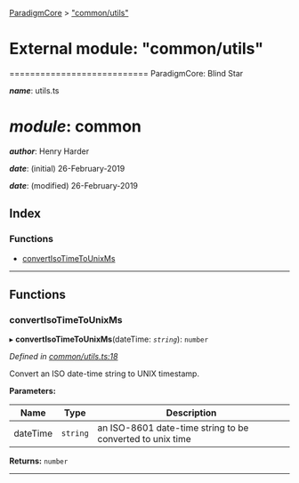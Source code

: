 [ParadigmCore](../README.md) > ["common/utils"](../modules/_common_utils_.md)

# External module: "common/utils"

\=========================== ParadigmCore: Blind Star

*__name__*: utils.ts

*__module__*: common
======

*__author__*: Henry Harder

*__date__*: (initial) 26-February-2019

*__date__*: (modified) 26-February-2019

## Index

### Functions

* [convertIsoTimeToUnixMs](_common_utils_.md#convertisotimetounixms)

---

## Functions

<a id="convertisotimetounixms"></a>

###  convertIsoTimeToUnixMs

▸ **convertIsoTimeToUnixMs**(dateTime: *`string`*): `number`

*Defined in [common/utils.ts:18](https://github.com/paradigmfoundation/paradigmcore/blob/e540330/src/common/utils.ts#L18)*

Convert an ISO date-time string to UNIX timestamp.

**Parameters:**

| Name | Type | Description |
| ------ | ------ | ------ |
| dateTime | `string` |  an ISO-8601 date-time string to be converted to unix time |

**Returns:** `number`

___

